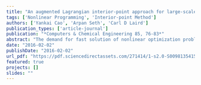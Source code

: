 ```yaml
---
title: "An augmented Lagrangian interior-point approach for large-scale NLP problems on graphics processing units"
tags: ['Nonlinear Programming', 'Interior-point Method']
authors: ['Yankai Cao', 'Arpan Seth', 'Carl D Laird']
publication_types: ['article-journal']
publication: "*Computers & Chemical Engineering 85, 76-83*"
abstract: "The demand for fast solution of nonlinear optimization problems, coupled with the emergence of new concurrent computing architectures, drives the need for parallel algorithms to solve challenging nonlinear programming (NLP) problems. In this paper, we propose an augmented Lagrangian interior-point approach for general NLP problems that solves in parallel on a Graphics processing unit (GPU). The algorithm is iterative at three levels. The first level replaces the original problem by a sequence of bound-constrained optimization problems using an augmented Lagrangian method. Each of these bound-constrained problems is solved using a nonlinear interior-point method. Inside the interior-point method, the barrier sub-problems are solved using a variation of Newton's method, where the linear system is solved using a preconditioned conjugate gradient (PCG) method, which is implemented efficiently on a GPU in parallel. This algorithm shows an order of magnitude speedup on several test problems from the COPS test set."
date: "2016-02-02"
publishDate: "2016-02-02"
url_pdf: "https://pdf.sciencedirectassets.com/271414/1-s2.0-S0098135415X00135/1-s2.0-S0098135415003257/am.pdf?X-Amz-Security-Token=IQoJb3JpZ2luX2VjEGkaCXVzLWVhc3QtMSJHMEUCIBzgXBhSRml41DeM7J26ZroorGasGGJDQfU%2FtP51wB8FAiEAgCp8gQ%2FAspfWyR97IIrAZ61JhtFr6CmywUB0oPwm0Q4quwUIov%2F%2F%2F%2F%2F%2F%2F%2F%2F%2FARAFGgwwNTkwMDM1NDY4NjUiDP%2FMPQY84qPhrk4CfyqPBUVXmwZ9hdVRnyBpz5kMBaVTydgFvOcpwt%2FIM8NK%2BbC5IXSf07nd9iL0aEb0CBZ6AqbmDNL3Jo63icej8mqK5MleBNMtsZ1ysxN%2Blmfj8AaVfJc9tEoKxutc97kBDrTEeTwJWTRR1boHz3bF5V4FuPTf%2F5iULCz226092ccL8oyTGNpN5Ny5ZomW%2BWr3GQYM0pa5jeseIS61qH7cuaTlezInca69RpHLM6RqO2BN7JjA4KHfoU0sGAX%2B5QkXnfw62UJi7t1JyFm7gskjYoFxAIcqKQEQCKDfCpp0Fi5cR4rQFlZhVWHPDI2IiVXgvjxfHGKB6XJxQB9bj7R2EPHMaRqcN6DD7C7bk2quTcD5mZmQxOG9FcEBeAfxAsdW%2BZKuxcs%2B1%2Fw1l4gn7wmgfLtE5wLuINJZkJ7s3UmXcobjTXcIrGOmpw%2FgQ7PfGYr4DEhvZcKa2c4O64Y%2BKKOczh95QvEmbGtLGVvRCrLZeu6GSycQ0lBqMy%2B8wMTdMU2oaEdeTvGFJXyTCh1VZ5o1%2FhYkg6PD%2Bxni%2FMz36POK5aKE1vrn5cYQ7x36lwK3Fy0pEXJvNzsdS9S0ui06UQ3CGSU1GMMG8Q4VvjKPVilWYDwFXdxDj1xRMB1CSraPrZ%2FJIt34286byhn1%2BMRlGflc%2FlHiekrEvtZlQssTDwtpDcY2IgFonran8kw8iw8RYdxcrVeRKyKhudCAChF1fim3H%2BHzmavBMc5bYmtryIRH3Hx6h%2FcCtZI9cLNmg0FyfMu5RXXQrsOD%2BUcNTFXqWZFa802%2B7gza3bq6wKXWwkGAWXxR80lvoFF09UH5Fl6sZpsXGmpEAm8QIi2mYKbm6qiw9q3PhJHxc0%2BAZRQpWEDOBmxZlV4w4PHWxAY6sQGCtqY7MVTAsBeSfD2on2w611aas6ncVbs60olIz1YSG6oOCM%2B2YZrtSE2J4B8qD76YJR3wX7teEf7ZWJ1LeL%2BQcjdXlhROLwwT0oL9CHpB5YJiH4SxPFoAbaoQnjeFrdeNBksMiYei9N0PN%2FBhm3rl4HwOOjD%2FYNeg8PI%2FaICfz19d5LqXVkaASQz8YZ1tJNoyyApzc2L8fIVKeNNutaYoiuvadLQiMyIDN0Vy%2BkKoWQc%3D&X-Amz-Algorithm=AWS4-HMAC-SHA256&X-Amz-Date=20250808T095552Z&X-Amz-SignedHeaders=host&X-Amz-Expires=300&X-Amz-Credential=ASIAQ3PHCVTYT247KUAH%2F20250808%2Fus-east-1%2Fs3%2Faws4_request&X-Amz-Signature=84f63fb2be0b87b1fb5fd8692688cb63b919e1278c2892c8c7ac888e4d0b46a0&hash=ff091669adff2726be3dda1955064ae4b94c216a2e775c2e21cdb8b6a6e17826&host=68042c943591013ac2b2430a89b270f6af2c76d8dfd086a07176afe7c76c2c61&pii=S0098135415003257&tid=pdf-6dd49a84-1bb4-4c7e-82ca-4ed923f14ae3&sid=f54806a781bde240c29ad5777af0401b6816gxrqb&type=client&kca=eyJrZXkiOiI2enN6K01XYitnalZjZWFRSHc2NmNMQk9MbVkySHRrM25BamJtN1YreVU4Vi82REdtSjcvVUxkOFVPd2lpWUFFd0FBRXlDWGRpejNySkNQUlBZajIxNkd3aithVm1IeUhLTzNNUTFQRUFzdDlNNWM4bzJHK09FQVZteGpsajNkY2YyaFBCSy9WdjlaS1lNWVVycjc1dkhGRWxjTTZIdEhZeHdPbzRRanBndUhQSEswNDRnPT0iLCJpdiI6ImFjMGYwZWM0MDdkOGVmMzE0YmMzNTAzZTJmZmZjOTQ0In0=_1754646983098"
featured: true
projects: []
slides: ""
---
```

